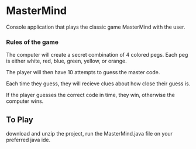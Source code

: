 # MasterMind
 Console application that plays the classic game MasterMind with the user.
### Rules of the game
 The computer will create a secret combination of 4 colored pegs. Each peg is either white, red, blue, green, yellow, or orange.
 
 The player will then have 10 attempts to guess the master code.
 
 Each time they guess, they will recieve clues about how close their guess is.
 
 If the player guesses the correct code in time, they win, otherwise the computer wins.

## To Play

download and unzip the project, run the MasterMind.java file on your preferred java ide.
